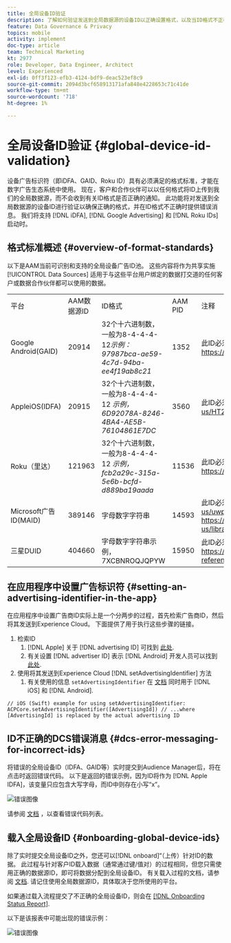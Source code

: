 ```yaml
---
title: 全局设备ID验证
description: 了解如何验证发送到全局数据源的设备ID以正确设置格式，以及当ID格式不正确时错误消息的信息。
feature: Data Governance & Privacy
topics: mobile
activity: implement
doc-type: article
team: Technical Marketing
kt: 2977
role: Developer, Data Engineer, Architect
level: Experienced
exl-id: 0ff3f123-efb3-4124-bdf9-deac523ef8c9
source-git-commit: 2094d3bcf658913171afa848e4228653c71c41de
workflow-type: tm+mt
source-wordcount: '718'
ht-degree: 1%

---
```


# 全局设备ID验证 {#global-device-id-validation}

设备广告标识符（即iDFA、GAID、Roku ID）具有必须满足的格式标准，才能在数字广告生态系统中使用。 现在，客户和合作伙伴可以以任何格式将ID上传到我们的全局数据源，而不会收到有关ID格式是否正确的通知。 此功能将对发送到全局数据源的设备ID进行验证以确保正确的格式，并在ID格式不正确时提供错误消息。 我们将支持 [!DNL iDFA], [!DNL Google Advertising] 和 [!DNL Roku IDs] 启动时。

## 格式标准概述 {#overview-of-format-standards}

以下是AAM当前可识别和支持的全局设备广告ID池。 这些内容将作为共享实施 [!UICONTROL Data Sources] 适用于与这些平台用户绑定的数据打交道的任何客户或数据合作伙伴都可以使用的数据。

<table>
  <tr>
   <td>平台 </td>
   <td>AAM数据源ID </td>
   <td>ID格式 </td>
   <td>AAM PID </td>
   <td>注释 </td>
  </tr>
  <tr>
   <td>Google Android(GAID)</td>
   <td>20914</td>
   <td>32个十六进制数，一般为8-4-4-4-12<em>示例： 97987bca-ae59-4c7d-94ba-ee4f19ab8c21<br/> </em> </td>
   <td>1352</td>
   <td>此ID必须以原始/未哈希/未更改的表单引用的形式收集 —  <a href="https://play.google.com/about/monetization-ads/ads/ad-id/">https://play.google.com/about/monetization-ads/ads/ad-id/</a></td>
  </tr>
  <tr>
   <td>AppleiOS(IDFA)</td>
   <td>20915</td>
   <td>32个十六进制数，一般为8-4-4-4-12 <em>示例， 6D92078A-8246-4BA4-AE5B-76104861E7DC<br /> </em> </td>
   <td>3560</td>
   <td>此ID必须以原始/未哈希/未更改的表单引用的形式收集 —  <a href="https://support.apple.com/en-us/HT205223">https://support.apple.com/en-us/HT205223</a></td>
  </tr>
  <tr>
   <td>Roku（里达）</td>
   <td>121963</td>
   <td>32个十六进制数，一般为8-4-4-4-12 <em>示例，</em> <em>fcb2a29c-315a-5e6b-bcfd-d889ba19aada</em></td>
   <td>11536</td>
   <td>此ID必须以原始/未哈希/未更改的表单引用的形式收集 —  <a href="https://sdkdocs.roku.com/display/sdkdoc/Roku+Advertising+Framework">https://sdkdocs.roku.com/display/sdkdoc/Roku+Advertising+Framework</a> </td>
  </tr>
  <tr>
   <td>Microsoft广告ID(MAID)</td>
   <td>389146</td>
   <td>字母数字字符串</td>
   <td>14593</td>
   <td>此ID必须以原始/未哈希/未更改的表单引用的形式收集 —  <a href="https://docs.microsoft.com/en-us/uwp/api/windows.system.userprofile.advertisingmanager.advertisingid">https://docs.microsoft.com/en-us/uwp/api/windows.system.userprofile.advertisingmanager.advertisingid</a><br/><a href="https://msdn.microsoft.com/en-us/library/windows/apps/windows.system.userprofile.advertisingmanager.advertisingid.aspx">https://msdn.microsoft.com/en-us/library/windows/apps/windows.system.userprofile.advertisingmanager.advertisingid.aspx</a></td>
  </tr>
  <tr>
   <td>三星DUID</td>
   <td>404660</td>
   <td>字母数字字符串示例， 7XCBNROQJQPYW</td>
   <td>15950</td>
   <td>此ID必须以原始/未哈希/未更改的表单引用的形式收集 —  <a href="https://developer.samsung.com/tv/develop/api-references/samsung-product-api-references/productinfo-api">https://developer.samsung.com/tv/develop/api-references/samsung-product-api-references/productinfo-api</a> </td>
  </tr>
</table>

## 在应用程序中设置广告标识符 {#setting-an-advertising-identifier-in-the-app}

在应用程序中设置广告商ID实际上是一个分两步的过程，首先检索广告商ID，然后将其发送到Experience Cloud。 下面提供了用于执行这些步骤的链接。

1. 检索ID
   1. [!DNL Apple] 关于 [!DNL advertising ID] 可找到 [此处](https://developer.apple.com/documentation/adsupport/asidentifiermanager).
   1. 有关设置 [!DNL advertiser ID] 表示 [!DNL Android] 开发人员可以找到 [此处](http://android.cn-mirrors.com/google/play-services/id.html).
1. 使用将其发送到Experience Cloud [!DNL setAdvertisingIdentifier] 方法
   1. 有关使用的信息 `setAdvertisingIdentifier` 在 [文档](https://aep-sdks.gitbook.io/docs/using-mobile-extensions/mobile-core/identity/identity-api-reference#set-an-advertising-identifier) 同时用于 [!DNL iOS] 和 [!DNL Android].

`// iOS (Swift) example for using setAdvertisingIdentifier:`
`ACPCore.setAdvertisingIdentifier([AdvertisingId]) // ...where [AdvertisingId] is replaced by the actual advertising ID`

## ID不正确的DCS错误消息  {#dcs-error-messaging-for-incorrect-ids}

将错误的全局设备ID（IDFA、GAID等）实时提交到Audience Manager后，将在点击时返回错误代码。 以下是返回的错误示例，因为ID将作为 [!DNL Apple IDFA]，该变量只应包含大写字母，而ID中则存在小写“x”。

![错误图像](assets/image_4_.png)

请参阅 [文档](https://experienceleague.adobe.com/docs/audience-manager/user-guide/api-and-sdk-code/dcs/dcs-api-reference/dcs-error-codes.html?lang=en#api-and-sdk-code) ，以查看错误代码列表。

## 载入全局设备ID {#onboarding-global-device-ids}

除了实时提交全局设备ID之外，您还可以[!DNL onboard]“（上传）针对ID的数据。 此过程与针对客户ID载入数据（通常通过键/值对）的过程相同，但您只需使用正确的数据源ID，即可将数据分配到全局设备ID。 有关载入过程的文档，请参阅 [文档](https://experienceleague.adobe.com/docs/audience-manager/user-guide/implementation-integration-guides/sending-audience-data/batch-data-transfer-process/batch-data-transfer-overview.html?lang=en#implementation-integration-guides). 请记住使用全局数据源ID，具体取决于您所使用的平台。

如果通过载入流程提交了不正确的全局设备ID，则会在 [[!DNL Onboarding Status Report]](https://experienceleague.adobe.com/docs/audience-manager/user-guide/reporting/onboarding-status-report.html?lang=en#reporting).

以下是该报表中可能出现的错误示例：

![错误图像](assets/image_5_.png)
